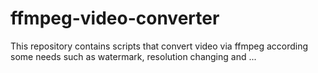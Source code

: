 # ffmpeg-video-converter
This repository contains scripts that convert video via ffmpeg according some needs such as watermark, resolution changing and ...
